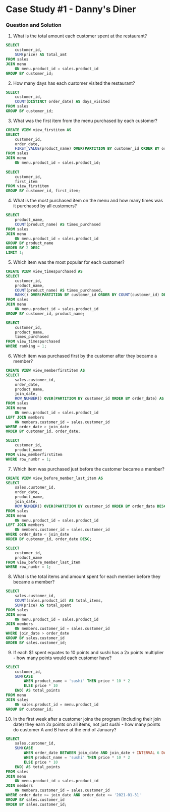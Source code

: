 # Case Study #1 - Danny's Diner

### Question and Solution

1. What is the total amount each customer spent at the restaurant?

```sql
SELECT
	customer_id,
    SUM(price) AS total_amt
FROM sales
JOIN menu
	ON menu.product_id = sales.product_id
GROUP BY customer_id;
```

2. How many days has each customer visited the restaurant?

```sql
SELECT
	customer_id,
    COUNT(DISTINCT order_date) AS days_visited
FROM sales
GROUP BY customer_id;
```
 
3. What was the first item from the menu purchased by each customer?

```sql
CREATE VIEW view_firstitem AS
SELECT
	customer_id,
    order_date,
    FIRST_VALUE(product_name) OVER(PARTITION BY customer_id ORDER BY order_date ASC) AS first_item
FROM sales
JOIN menu
	ON menu.product_id = sales.product_id;
    
SELECT
	customer_id,
    first_item
FROM view_firstitem
GROUP BY customer_id, first_item;
```

4. What is the most purchased item on the menu and how many times was it purchased by all customers?

```sql
SELECT
    product_name,
    COUNT(product_name) AS times_purchased
FROM sales
JOIN menu
	ON menu.product_id = sales.product_id
GROUP BY product_name
ORDER BY 2 DESC
LIMIT 1;
```

5. Which item was the most popular for each customer?

```sql
CREATE VIEW view_timespurchased AS
SELECT
	customer_id,
    product_name,
    COUNT(product_name) AS times_purchased,
    RANK() OVER(PARTITION BY customer_id ORDER BY COUNT(customer_id) DESC) AS ranking
FROM sales
JOIN menu
	ON menu.product_id = sales.product_id
GROUP BY customer_id, product_name;

SELECT
	customer_id,
    product_name,
    times_purchased
FROM view_timespurchased
WHERE ranking = 1;
```

6. Which item was purchased first by the customer after they became a member?

```sql
CREATE VIEW view_memberfirstitem AS
SELECT
	sales.customer_id,
    order_date,
    product_name,
    join_date,
    ROW_NUMBER() OVER(PARTITION BY customer_id ORDER BY order_date) AS row_numbr
FROM sales
JOIN menu
	ON menu.product_id = sales.product_id
LEFT JOIN members
	ON members.customer_id = sales.customer_id
WHERE order_date > join_date
ORDER BY customer_id, order_date;

SELECT
	customer_id,
	product_name
FROM view_memberfirstitem
WHERE row_numbr = 1;
```

7. Which item was purchased just before the customer became a member?

```sql
CREATE VIEW view_before_member_last_item AS
SELECT
	sales.customer_id,
    order_date,
    product_name,
    join_date,
    ROW_NUMBER() OVER(PARTITION BY customer_id ORDER BY order_date DESC) AS row_numbr
FROM sales
JOIN menu
	ON menu.product_id = sales.product_id
LEFT JOIN members
	ON members.customer_id = sales.customer_id
WHERE order_date < join_date
ORDER BY customer_id, order_date DESC;

SELECT
	customer_id,
    product_name
FROM view_before_member_last_item
WHERE row_numbr = 1;
```
 
8. What is the total items and amount spent for each member before they became a member?

```sql
SELECT
	sales.customer_id,
    COUNT(sales.product_id) AS total_items,
    SUM(price) AS total_spent
FROM sales
JOIN menu
	ON menu.product_id = sales.product_id
JOIN members
	ON members.customer_id = sales.customer_id
WHERE join_date > order_date
GROUP BY sales.customer_id
ORDER BY sales.customer_id;
```

9. If each $1 spent equates to 10 points and sushi has a 2x points multiplier - how many points would each customer have?

```sql
SELECT
	customer_id,
    SUM(CASE
		WHEN product_name = 'sushi' THEN price * 10 * 2
        ELSE price * 10
	END) AS total_points
FROM menu
JOIN sales
	ON sales.product_id = menu.product_id
GROUP BY customer_id;
```

10. In the first week after a customer joins the program (including their join date) they earn 2x points on all items, not just sushi - how many points do customer A and B have at the end of January?

```sql
SELECT
	sales.customer_id,
    SUM(CASE
		WHEN order_date BETWEEN join_date AND join_date + INTERVAL 6 DAY THEN price * 10 * 2
        WHEN product_name = 'sushi' THEN price * 10 * 2
        ELSE price * 10
	END) AS total_points
FROM sales
JOIN menu
	ON menu.product_id = sales.product_id
JOIN members
	ON members.customer_id = sales.customer_id
WHERE order_date >= join_date AND order_date <= '2021-01-31'
GROUP BY sales.customer_id
ORDER BY sales.customer_id;
```
